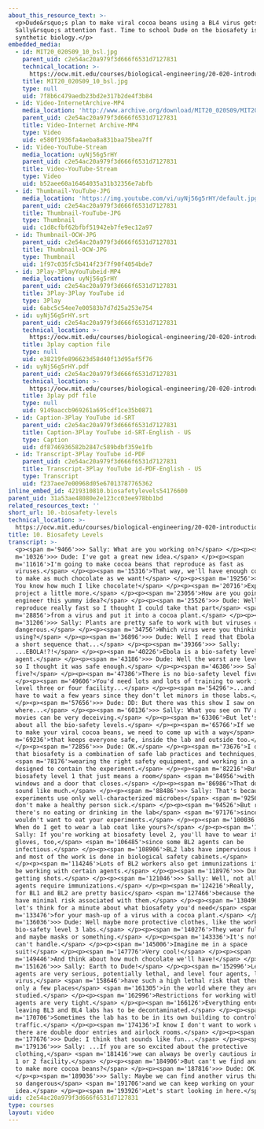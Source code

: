 ```yaml
---
about_this_resource_text: >-
  <p>Dude&rsquo;s plan to make viral cocoa beans using a BL4 virus gets
  Sally&rsquo;s attention fast. Time to school Dude on the biosafety issues of
  synthetic biology.</p>
embedded_media:
  - id: MIT20_020S09_10_bsl.jpg
    parent_uid: c2e54ac20a979f3d666f6531d7127831
    technical_location: >-
      https://ocw.mit.edu/courses/biological-engineering/20-020-introduction-to-biological-engineering-design-spring-2009/biobuilder-animations/10.-biosafety-levels/MIT20_020S09_10_bsl.jpg
    title: MIT20_020S09_10_bsl.jpg
    type: null
    uid: 7f8b6c479aedb23bd2e317b2de4f3b84
  - id: Video-InternetArchive-MP4
    media_location: 'http://www.archive.org/download/MIT20_020S09/MIT20_020S09_bsl.mp4'
    parent_uid: c2e54ac20a979f3d666f6531d7127831
    title: Video-Internet Archive-MP4
    type: Video
    uid: e580f1936fa4aeba8a831baa75bea7ff
  - id: Video-YouTube-Stream
    media_location: uyNj56g5rHY
    parent_uid: c2e54ac20a979f3d666f6531d7127831
    title: Video-YouTube-Stream
    type: Video
    uid: b52aee60a16464035a31b32356e7abfb
  - id: Thumbnail-YouTube-JPG
    media_location: 'https://img.youtube.com/vi/uyNj56g5rHY/default.jpg'
    parent_uid: c2e54ac20a979f3d666f6531d7127831
    title: Thumbnail-YouTube-JPG
    type: Thumbnail
    uid: c1d8cfbf62bfbf51942eb7fe9ec12a97
  - id: Thumbnail-OCW-JPG
    parent_uid: c2e54ac20a979f3d666f6531d7127831
    title: Thumbnail-OCW-JPG
    type: Thumbnail
    uid: 1f97c035fc5b414f23f7f90f4054bde7
  - id: 3Play-3PlayYouTubeid-MP4
    media_location: uyNj56g5rHY
    parent_uid: c2e54ac20a979f3d666f6531d7127831
    title: 3Play-3Play YouTube id
    type: 3Play
    uid: 6abc5c54ee7e00583b7d7d25a253e754
  - id: uyNj56g5rHY.srt
    parent_uid: c2e54ac20a979f3d666f6531d7127831
    technical_location: >-
      https://ocw.mit.edu/courses/biological-engineering/20-020-introduction-to-biological-engineering-design-spring-2009/biobuilder-animations/10.-biosafety-levels/uyNj56g5rHY.srt
    title: 3play caption file
    type: null
    uid: e38219fe896623d58d40f13d95af5f76
  - id: uyNj56g5rHY.pdf
    parent_uid: c2e54ac20a979f3d666f6531d7127831
    technical_location: >-
      https://ocw.mit.edu/courses/biological-engineering/20-020-introduction-to-biological-engineering-design-spring-2009/biobuilder-animations/10.-biosafety-levels/uyNj56g5rHY.pdf
    title: 3play pdf file
    type: null
    uid: 9149aaccb969261a695cdf1ce35b0871
  - id: Caption-3Play YouTube id-SRT
    parent_uid: c2e54ac20a979f3d666f6531d7127831
    title: Caption-3Play YouTube id-SRT-English - US
    type: Caption
    uid: df8746936582b2847c589bdbf359e1fb
  - id: Transcript-3Play YouTube id-PDF
    parent_uid: c2e54ac20a979f3d666f6531d7127831
    title: Transcript-3Play YouTube id-PDF-English - US
    type: Transcript
    uid: f237aee7e00968d05e67013787765362
inline_embed_id: 4219310810.biosafetylevels54176600
parent_uid: 31a53ae48080e2e123cc03ee978bb1bd
related_resources_text: ''
short_url: 10.-biosafety-levels
technical_location: >-
  https://ocw.mit.edu/courses/biological-engineering/20-020-introduction-to-biological-engineering-design-spring-2009/biobuilder-animations/10.-biosafety-levels
title: 10. Biosafety Levels
transcript: >-
  <p><span m='9466'>>> Sally: What are you working on?</span> </p><p><span
  m='10326'>>> Dude: I've got a great new idea.</span> </p><p><span
  m='11616'>I'm going to make cocoa beans that reproduce as fast as
  viruses.</span> </p><p><span m='15316'>That way, we'll have enough cocoa beans
  to make as much chocolate as we want!</span> </p><p><span m='19256'>>> Sally:
  You know how much I like chocolate!</span> </p><p><span m='20716'>Explain your
  project a little more.</span> </p><p><span m='23056'>How are you going to
  engineer this yummy idea?</span> </p><p><span m='25526'>>> Dude: Well viruses
  reproduce really fast so I thought I could take that part</span> <span
  m='28856'>from a virus and put it into a cocoa plant.</span> </p><p><span
  m='31206'>>> Sally: Plants are pretty safe to work with but viruses can be
  dangerous.</span> </p><p><span m='34756'>Which virus were you thinking about
  using?</span> </p><p><span m='36896'>>> Dude: Well I read that Ebola virus has
  a short sequence that...</span> </p><p><span m='39366'>>> Sally:
  ...EBOLA!?!</span> </p><p><span m='40226'>Ebola is a bio-safety level FOUR
  agent.</span> </p><p><span m='43186'>>> Dude: Well the worst are level five,
  so I thought it was safe enough.</span> </p><p><span m='46386'>>> Sally: Level
  five?</span> </p><p><span m='47386'>There is no bio-safety level five.</span>
  </p><p><span m='49606'>You'd need lots and lots of training to work in any
  level three or four facility...</span> </p><p><span m='54296'>...and you'd
  have to wait a few years since they don't let minors in those labs.</span>
  </p><p><span m='57656'>>> Dude: DD: But there was this show I saw on TV
  where...</span> </p><p><span m='60136'>>> Sally: What you see on TV and in
  movies can be very deceiving.</span> </p><p><span m='63306'>But let's talk
  about all the bio-safety levels.</span> </p><p><span m='65766'>If we're going
  to make your viral cocoa beans, we need to come up with a way</span> <span
  m='69236'>that keeps everyone safe, inside the lab and outside too.</span>
  </p><p><span m='72856'>>> Dude: OK.</span> </p><p><span m='73676'>I do know
  that biosafety is a combination of safe lab practices and techniques,</span>
  <span m='78176'>wearing the right safety equipment, and working in a lab
  designed to contain the experiment.</span> </p><p><span m='82216'>But with
  biosafety level 1 that just means a room</span> <span m='84956'>with screened
  windows and a door that closes.</span> </p><p><span m='86986'>That doesn't
  sound like much.</span> </p><p><span m='88486'>>> Sally: That's because BL1
  experiments use only well-characterized microbes</span> <span m='92566'>that
  don't make a healthy person sick.</span> </p><p><span m='94526'>But remember,
  there's no eating or drinking in the lab</span> <span m='97176'>since you
  wouldn't want to eat your experiments.</span> </p><p><span m='100036'>>> Dude:
  When do I get to wear a lab coat like yours?</span> </p><p><span m='102456'>>>
  Sally: If you're working at biosafety level 2, you'll have to wear it, and
  gloves, too,</span> <span m='106485'>since some BL2 agents can be
  infectious.</span> </p><p><span m='108906'>BL2 labs have impervious benches
  and most of the work is done in biological safety cabinets.</span>
  </p><p><span m='114246'>Lots of BL2 workers also get immunizations if they'll
  be working with certain agents.</span> </p><p><span m='118976'>>> Dude: I hate
  getting shots.</span> </p><p><span m='121046'>>> Sally: Well, not all level 2
  agents require immunizations.</span> </p><p><span m='124216'>Really, the rules
  for BL1 and BL2 are pretty basic</span> <span m='127466'>because the agents
  have minimal risk associated with them.</span> </p><p><span m='130496'>But
  let's think for a minute about what biosafety you'd need</span> <span
  m='133476'>for your mash-up of a virus with a cocoa plant.</span> </p><p><span
  m='136036'>>> Dude: Well maybe more protective clothes, like the workers in
  bio-safety level 3 labs.</span> </p><p><span m='140276'>They wear full suits
  and maybe masks or something.</span> </p><p><span m='143336'>It's nothing I
  can't handle.</span> </p><p><span m='145006'>Imagine me in a space
  suit!</span> </p><p><span m='147776'>Very cool!</span> </p><p><span
  m='149446'>And think about how much chocolate we'll have!</span> </p><p><span
  m='151626'>>> Sally: Earth to Dude!</span> </p><p><span m='152996'>Level three
  agents are very serious, potentially lethal, and level four agents, like Ebola
  virus,</span> <span m='158646'>have such a high lethal risk that there are
  only a few places</span> <span m='161305'>in the world where they are
  studied.</span> </p><p><span m='162996'>Restrictions for working with these
  agents are very tight.</span> </p><p><span m='166126'>Everything entering or
  leaving BL3 and BL4 labs has to be decontaminated.</span> </p><p><span
  m='170706'>Sometimes the lab has to be in its own building to control foot
  traffic.</span> </p><p><span m='174136'>I know I don't want to work where
  there are double door entries and airlock rooms.</span> </p><p><span
  m='177676'>>> Dude: I think that sounds like fun...</span> </p><p><span
  m='179136'>>> Sally: ...If you are so excited about the protective
  clothing,</span> <span m='181416'>we can always be overly cautious in a level
  1 or 2 facility.</span> </p><p><span m='184906'>But can't we find another way
  to make more cocoa beans?</span> </p><p><span m='187816'>>> Dude: OK.</span>
  </p><p><span m='189036'>>> Sally: Maybe we can find another virus that's not
  so dangerous</span> <span m='191706'>and we can keep working on your chocolate
  idea.</span> </p><p><span m='193926'>Let's start looking in here.</span> </p>
uid: c2e54ac20a979f3d666f6531d7127831
type: courses
layout: video
---
```

